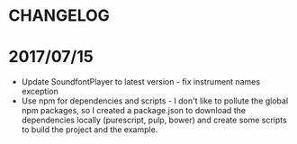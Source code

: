 # CHANGELOG

2017/07/15
==========
- Update SoundfontPlayer to latest version - fix instrument names exception
- Use npm for dependencies and scripts - I don't like to pollute the global npm packages, so I created a package.json to download the dependencies locally (purescript, pulp, bower) and create some scripts to build the project and the example.
